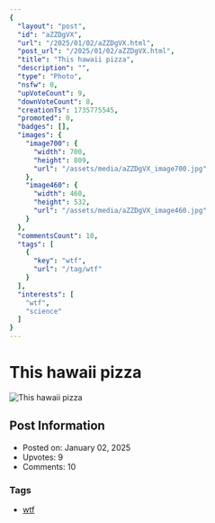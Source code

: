 ```yaml
---
{
  "layout": "post",
  "id": "aZZDgVX",
  "url": "/2025/01/02/aZZDgVX.html",
  "post_url": "/2025/01/02/aZZDgVX.html",
  "title": "This hawaii pizza",
  "description": "",
  "type": "Photo",
  "nsfw": 0,
  "upVoteCount": 9,
  "downVoteCount": 8,
  "creationTs": 1735775545,
  "promoted": 0,
  "badges": [],
  "images": {
    "image700": {
      "width": 700,
      "height": 809,
      "url": "/assets/media/aZZDgVX_image700.jpg"
    },
    "image460": {
      "width": 460,
      "height": 532,
      "url": "/assets/media/aZZDgVX_image460.jpg"
    }
  },
  "commentsCount": 10,
  "tags": [
    {
      "key": "wtf",
      "url": "/tag/wtf"
    }
  ],
  "interests": [
    "wtf",
    "science"
  ]
}
---
```


# This hawaii pizza

![This hawaii pizza](/assets/media/aZZDgVX_image700.jpg)

## Post Information

- Posted on: January 02, 2025
- Upvotes: 9
- Comments: 10

### Tags

- [wtf](/tag/wtf)
